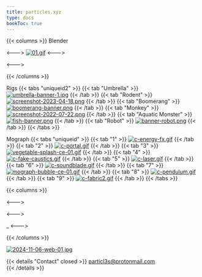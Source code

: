 ```yaml
---
title: particles.xyz
type: docs
bookToc: true
---
```


{{< columns >}}
Blender

<--->
[![01.gif](https://i.postimg.cc/ZZhRGr6N/01.gif)](/)
<--->


<--->


{{< /columns >}}

Rigs
{{< tabs "uniqueid2" >}}
{{< tab "Umbrella" >}}
[![umbrella-banner-1.jpg](https://i.postimg.cc/q4cGrQrQ/umbrella-banner-1.jpg)](/umbrella_rig/)
{{< /tab >}}
{{< tab "Rodent" >}}
[![screenshot-2023-04-18.png](https://i.postimg.cc/Mq0873rC/screenshot-2023-04-18.png)](/rodent_rig/)
{{< /tab >}}
{{< tab "Boomerang" >}}
[![boomerang-banner.png](https://i.postimg.cc/ZK7Pppf6/boomerang-banner.png)](/boomerang_rig/)
{{< /tab >}}
{{< tab "Monkey" >}}
[![screenshot-2022-07-22.png](https://i.postimg.cc/GdrNFZJK/screenshot-2022-07-22.png)](/monkey_rig/)
{{< /tab >}}
{{< tab "Aquatic Monster" >}}
[![fish-banner.png](https://i.postimg.cc/L5HQzh7w/fish-banner.png)](/aquatic_rig/)
{{< /tab >}}
{{< tab "Robot" >}}
[![banner-robot.png](https://i.postimg.cc/yBJyjKQd/banner-robot.png)](/purple_rig/)
{{< /tab >}}
{{< /tabs >}}

Mograph
{{< tabs "uniqueid" >}}
{{< tab "1" >}}
[![c-energy-fx.gif](https://i.postimg.cc/6wp9XsdP/c-energy-fx.gif)](energy_fx)
{{< /tab >}}
{{< tab "2" >}}
[![c-portal.gif](https://i.postimg.cc/KFp4LdfP/c-portal.gif)](portal)
{{< /tab >}}
{{< tab "3" >}}
[![vegetable-splash-ce-01.gif](https://i.postimg.cc/GLCWD7Xz/vegetable-splash-ce-01.gif)](vegetable_splash)
{{< /tab >}}
{{< tab "4" >}}
[![c-fake-caustics.gif](https://i.postimg.cc/cxZc7bK1/c-fake-caustics.gif)](fake_caustics)
{{< /tab >}}
{{< tab "5" >}}
[![c-laser.gif](https://i.postimg.cc/5JkqvJyw/c-laser.gif)](/laser)
{{< /tab >}}
{{< tab "6" >}}
[![c-soundblade.gif](https://i.postimg.cc/QXjbQYFd/c-soundblade.gif)](soundblade)
{{< /tab >}}
{{< tab "7" >}}
[![mograph-bubble-ce-01.gif](https://i.postimg.cc/NBP95JhT/mograph-bubble-ce-01.gif)](bubble)
{{< /tab >}}
{{< tab "8" >}}
[![c-pendulum.gif](https://i.postimg.cc/B3gPtHxL/c-pendulum.gif)](infinite_pendulum)
{{< /tab >}}
{{< tab "9" >}}
[![c-fabric2.gif](https://i.postimg.cc/gc0dRYLn/c-fabric2.gif)](fabric_weave)
{{< /tab >}}
{{< /tabs >}}


{{< columns >}}


<--->

<--->



_
<--->


{{< /columns >}}

[![2024-11-06-web-01.jpg](https://i.postimg.cc/rcNzs8wF/2024-11-06-web-01.jpg)](/)














{{< details "Contact" closed >}}
particl3s@protonmail.com  
{{< /details >}}
